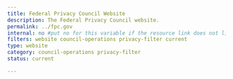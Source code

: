 ```yaml
---
title: Federal Privacy Council Website
description: The Federal Privacy Council website.
permalink: ../fpc.gov
internal: no #put no for this variable if the resource link does not live on CIO.gov
filters: website council-operations privacy-filter current
type: website
category: council-operations privacy-filter
status: current

---
```


